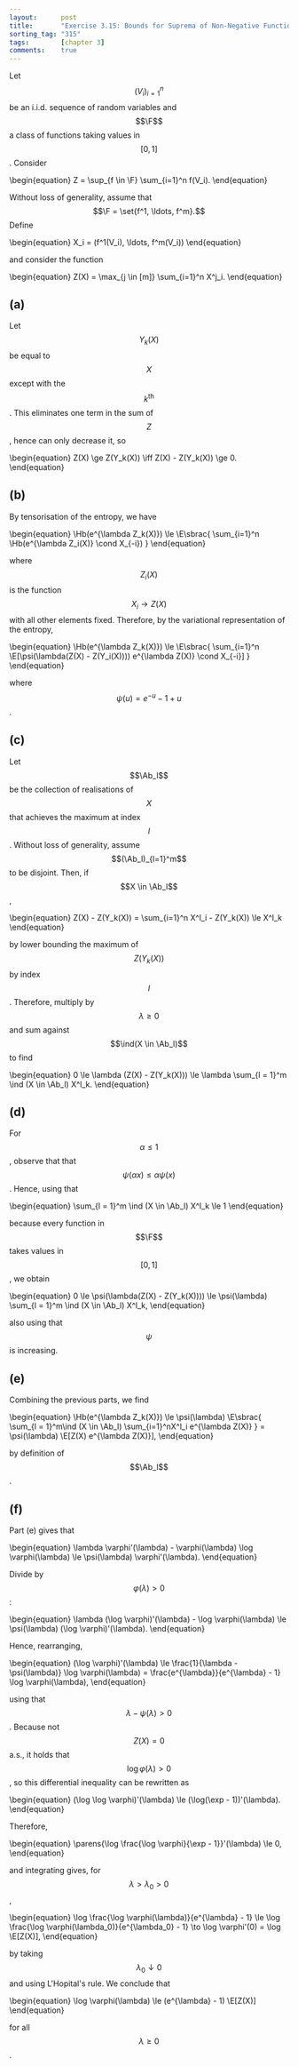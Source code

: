 ```yaml
---
layout:      post
title:       "Exercise 3.15: Bounds for Suprema of Non-Negative Functions"
sorting_tag: "315"
tags:        [chapter 3]
comments:    true
---
```


Let $$(V_i)_{i=1}^n$$ be an i.i.d. sequence of random variables and $$\F$$ a class of functions taking values in $$[0, 1]$$.
Consider

\begin{equation}
    Z = \sup_{f \in \F} \sum_{i=1}^n f(V_i).
\end{equation}

Without loss of generality, assume that $$\F = \set{f^1, \ldots, f^m}.$$
Define

\begin{equation}
    X_i = (f^1(V_i), \ldots, f^m(V_i))
\end{equation}

and consider the function

\begin{equation}
    Z(X) = \max_{j \in [m]} \sum_{i=1}^n X^j_i.
\end{equation}


## (a)

Let $$Y_k(X)$$ be equal to $$X$$ except with the $$k^{\text{th}}$$.
This eliminates one term in the sum of $$Z$$, hence can only decrease it, so

\begin{equation}
    Z(X) \ge Z(Y_k(X))
    \iff
    Z(X) - Z(Y_k(X)) \ge 0.
\end{equation}


## (b)

By tensorisation of the entropy, we have

\begin{equation}
    \Hb(e^{\lambda Z_k(X)})
    \le \E\sbrac{
        \sum_{i=1}^n \Hb(e^{\lambda Z_i(X)} \cond X_{-i})
    }
\end{equation}

where $$Z_i(X)$$ is the function $$X_i \to Z(X)$$ with all other elements fixed.
Therefore, by the variational representation of the entropy,

\begin{equation}
    \Hb(e^{\lambda Z_k(X)})
    \le \E\sbrac{
        \sum_{i=1}^n \E[\psi(\lambda(Z(X) - Z(Y_i(X)))) e^{\lambda Z(X)} \cond X_{-i}]
    }
\end{equation}

where $$\psi(u) = e^{-u} - 1 + u$$.

## (c)

Let $$\Ab_l$$ be the collection of realisations of $$X$$ that achieves the maximum at index $$l$$.
Without loss of generality, assume $$(\Ab_l)_{l=1}^m$$ to be disjoint.
Then, if $$X \in \Ab_l$$,

\begin{equation}
    Z(X) - Z(Y_k(X))
    = \sum_{i=1}^n X^l_i - Z(Y_k(X))
    \le X^l_k
\end{equation}

by lower bounding the maximum of $$Z(Y_k(X))$$ by index $$l$$.
Therefore, multiply by $$\lambda \ge 0$$ and sum against $$\ind(X \in \Ab_l)$$ to find

\begin{equation}
    0
    \le \lambda (Z(X) - Z(Y_k(X)))
    \le \lambda \sum_{l = 1}^m \ind (X \in \Ab_l) X^l_k.
\end{equation}


## (d)

For $$\alpha \le 1$$, observe that that $$\psi(\alpha x) \le \alpha \psi(x)$$.
Hence, using that

\begin{equation}
    \sum_{l = 1}^m \ind (X \in \Ab_l) X^l_k \le 1
\end{equation}

because every function in $$\F$$ takes values in $$[0, 1]$$, we obtain

\begin{equation}
    0
    \le \psi(\lambda(Z(X) - Z(Y_k(X))))
    \le \psi(\lambda) \sum_{l = 1}^m \ind (X \in \Ab_l) X^l_k,
\end{equation}

also using that $$\psi$$ is increasing.

## (e)

Combining the previous parts, we find

\begin{equation}
    \Hb(e^{\lambda Z_k(X)})
    \le \psi(\lambda) \E\sbrac{
        \sum_{l = 1}^m\ind (X \in \Ab_l) \sum_{i=1}^nX^l_i e^{\lambda Z(X)}
    }
    = \psi(\lambda) \E[Z(X) e^{\lambda Z(X)}],
\end{equation}

by definition of $$\Ab_l$$.

## (f)

Part (e) gives that

\begin{equation}
    \lambda \varphi'(\lambda) - \varphi(\lambda) \log \varphi(\lambda)
    \le \psi(\lambda) \varphi'(\lambda).
\end{equation}

Divide by $$\varphi(\lambda) > 0$$:

\begin{equation}
    \lambda (\log \varphi)'(\lambda) - \log \varphi(\lambda)
    \le \psi(\lambda) (\log \varphi)'(\lambda).
\end{equation}

Hence, rearranging,

\begin{equation}
    (\log \varphi)'(\lambda)
    \le \frac{1}{\lambda - \psi(\lambda)} \log \varphi(\lambda)
    = \frac{e^{\lambda}}{e^{\lambda} - 1} \log \varphi(\lambda),
\end{equation}

using that $$\lambda - \psi(\lambda) > 0$$.
Because not $$Z(X) = 0$$ a.s., it holds that $$\log \varphi(\lambda) > 0$$, so this differential inequality can be rewritten as

\begin{equation}
    (\log \log \varphi)'(\lambda) \le (\log(\exp - 1))'(\lambda).
\end{equation}

Therefore,

\begin{equation}
    \parens{\log \frac{\log \varphi}{\exp - 1}}'(\lambda) \le 0,
\end{equation}

and integrating gives, for $$\lambda > \lambda_0 > 0$$,

\begin{equation}
    \log \frac{\log \varphi(\lambda)}{e^{\lambda} - 1}
    \le \log \frac{\log \varphi(\lambda_0)}{e^{\lambda_0} - 1}
    \to \log \varphi'(0)
    = \log \E[Z(X)],
\end{equation}

by taking $$\lambda_0 \downarrow 0$$ and using L'Hopital's rule.
We conclude that

\begin{equation}
    \log \varphi(\lambda) \le (e^{\lambda} - 1) \E[Z(X)]
\end{equation}

for all $$\lambda \ge 0$$.